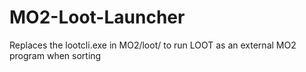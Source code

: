 # MO2-Loot-Launcher
Replaces the lootcli.exe in MO2/loot/ to run LOOT as an external MO2 program when sorting
